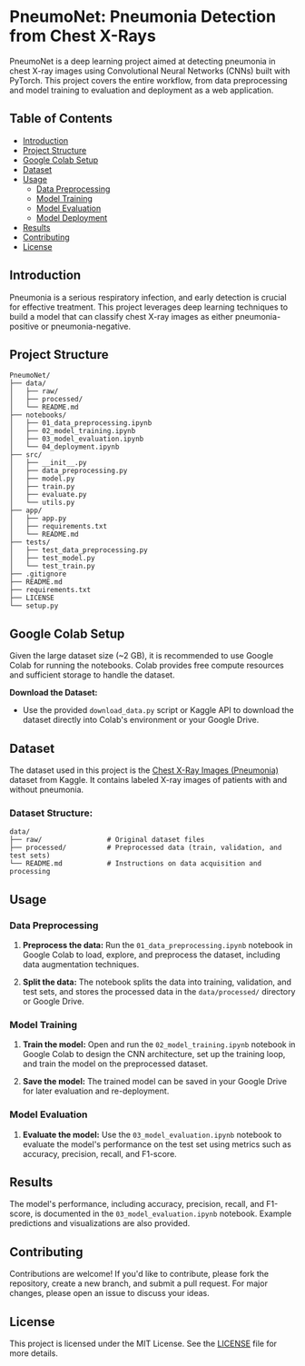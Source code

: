 # PneumoNet: Pneumonia Detection from Chest X-Rays

PneumoNet is a deep learning project aimed at detecting pneumonia in chest X-ray images using Convolutional Neural Networks (CNNs) built with PyTorch. This project covers the entire workflow, from data preprocessing and model training to evaluation and deployment as a web application.

## Table of Contents

- [Introduction](#introduction)
- [Project Structure](#project-structure)
- [Google Colab Setup](#google-colab-setup)
- [Dataset](#dataset)
- [Usage](#usage)
  - [Data Preprocessing](#data-preprocessing)
  - [Model Training](#model-training)
  - [Model Evaluation](#model-evaluation)
  - [Model Deployment](#model-deployment)
- [Results](#results)
- [Contributing](#contributing)
- [License](#license)

## Introduction

Pneumonia is a serious respiratory infection, and early detection is crucial for effective treatment. This project leverages deep learning techniques to build a model that can classify chest X-ray images as either pneumonia-positive or pneumonia-negative. 

## Project Structure

```plaintext
PneumoNet/
├── data/
│   ├── raw/
│   ├── processed/
│   └── README.md
├── notebooks/
│   ├── 01_data_preprocessing.ipynb
│   ├── 02_model_training.ipynb
│   ├── 03_model_evaluation.ipynb
│   └── 04_deployment.ipynb
├── src/
│   ├── __init__.py
│   ├── data_preprocessing.py
│   ├── model.py
│   ├── train.py
│   ├── evaluate.py
│   └── utils.py
├── app/
│   ├── app.py
│   ├── requirements.txt
│   └── README.md
├── tests/
│   ├── test_data_preprocessing.py
│   ├── test_model.py
│   └── test_train.py
├── .gitignore
├── README.md
├── requirements.txt
├── LICENSE
└── setup.py
```

## Google Colab Setup

Given the large dataset size (~2 GB), it is recommended to use Google Colab for running the notebooks. Colab provides free compute resources and sufficient storage to handle the dataset.

**Download the Dataset:**
   - Use the provided `download_data.py` script or Kaggle API to download the dataset directly into Colab's environment or your Google Drive.

## Dataset

The dataset used in this project is the [Chest X-Ray Images (Pneumonia)](https://www.kaggle.com/datasets/paultimothymooney/chest-xray-pneumonia) dataset from Kaggle. It contains labeled X-ray images of patients with and without pneumonia.

### Dataset Structure:

```plaintext
data/
├── raw/                # Original dataset files
├── processed/          # Preprocessed data (train, validation, and test sets)
└── README.md           # Instructions on data acquisition and processing
```

## Usage

### Data Preprocessing

1. **Preprocess the data:**
   Run the `01_data_preprocessing.ipynb` notebook in Google Colab to load, explore, and preprocess the dataset, including data augmentation techniques.

2. **Split the data:**
   The notebook splits the data into training, validation, and test sets, and stores the processed data in the `data/processed/` directory or Google Drive.

### Model Training

1. **Train the model:**
   Open and run the `02_model_training.ipynb` notebook in Google Colab to design the CNN architecture, set up the training loop, and train the model on the preprocessed dataset.

2. **Save the model:**
   The trained model can be saved in your Google Drive for later evaluation and re-deployment.

### Model Evaluation

1. **Evaluate the model:**
   Use the `03_model_evaluation.ipynb` notebook to evaluate the model's performance on the test set using metrics such as accuracy, precision, recall, and F1-score.

## Results

The model's performance, including accuracy, precision, recall, and F1-score, is documented in the `03_model_evaluation.ipynb` notebook. Example predictions and visualizations are also provided.

## Contributing

Contributions are welcome! If you'd like to contribute, please fork the repository, create a new branch, and submit a pull request. For major changes, please open an issue to discuss your ideas.

## License

This project is licensed under the MIT License. See the [LICENSE](LICENSE) file for more details.
